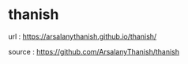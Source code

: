 # thanish

url : https://arsalanythanish.github.io/thanish/

source : https://github.com/ArsalanyThanish/thanish
